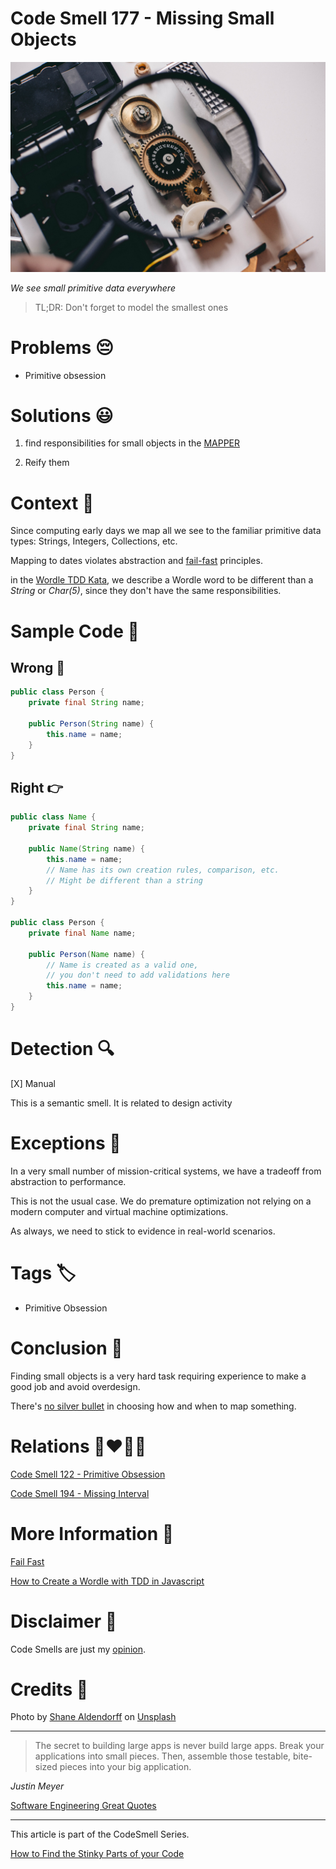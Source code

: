 # Code Smell 177 - Missing Small Objects
            
![Code Smell 177 - Missing Small Objects](Code%20Smell%20177%20-%20Missing%20Small%20Objects.jpg)

*We see small primitive data everywhere*

> TL;DR: Don't forget to model the smallest ones

# Problems 😔 

- Primitive obsession

# Solutions 😃

1. find responsibilities for small objects in the [MAPPER](https://github.com/mcsee/Software-Design-Articles/tree/main/Articles/Theory/What%20is%20(wrong%20with)%20software/readme.md)

2. Reify them

# Context 💬

Since computing early days we map all we see to the familiar primitive data types: Strings, Integers, Collections, etc.

Mapping to dates violates abstraction and [fail-fast](https://github.com/mcsee/Software-Design-Articles/tree/main/Articles/Theory/Fail%20Fast/readme.md) principles.

in the [Wordle TDD Kata](https://github.com/mcsee/Software-Design-Articles/tree/main/Articles/Wordle/How%20to%20Create%20a%20Wordle%20with%20TDD%20in%20Javascript/readme.md), we describe a Wordle word to be different than a *String* or *Char(5)*, since they don't have the same responsibilities.

# Sample Code 📖

## Wrong 🚫

<!-- [Gist Url](https://gist.github.com/mcsee/9a4cce1354fa6b13bdf90b19e453fbb8) -->

```java
public class Person {
    private final String name; 

    public Person(String name) {
        this.name = name;
    }
}
```

## Right 👉

<!-- [Gist Url](https://gist.github.com/mcsee/79e4e83a5f5f2a17f310a4ae743221b4) -->

```java
public class Name {
    private final String name; 

    public Name(String name) {
        this.name = name;
        // Name has its own creation rules, comparison, etc.
        // Might be different than a string
    }
}
  
public class Person {
    private final Name name; 

    public Person(Name name) {
        // Name is created as a valid one,
        // you don't need to add validations here 
        this.name = name;
    }
}
```

# Detection 🔍

[X] Manual

This is a semantic smell. It is related to design activity

# Exceptions 🛑

In a very small number of mission-critical systems, we have a tradeoff from abstraction to performance.

This is not the usual case. We do premature optimization not relying on a modern computer and virtual machine optimizations.

As always, we need to stick to evidence in real-world scenarios.

# Tags 🏷️

- Primitive Obsession

# Conclusion 🏁

Finding small objects is a very hard task requiring experience to make a good job and avoid overdesign.

There's [no silver bullet](https://github.com/mcsee/Software-Design-Articles/tree/main/Articles/Theory/No%20Silver%20Bullet/readme.md) in choosing how and when to map something.

# Relations 👩‍❤️‍💋‍👨

[Code Smell 122 - Primitive Obsession](https://github.com/mcsee/Software-Design-Articles/tree/main/Articles/Code%20Smells/Code%20Smell%20122%20-%20Primitive%20Obsession/readme.md)

[Code Smell 194 - Missing Interval](https://github.com/mcsee/Software-Design-Articles/tree/main/Articles/Code%20Smells/Code%20Smell%20194%20-%20Missing%20Interval/readme.md)

# More Information 📕

[Fail Fast](https://github.com/mcsee/Software-Design-Articles/tree/main/Articles/Theory/Fail%20Fast/readme.md)

[How to Create a Wordle with TDD in Javascript](https://github.com/mcsee/Software-Design-Articles/tree/main/Articles/Wordle/How%20to%20Create%20a%20Wordle%20with%20TDD%20in%20Javascript/readme.md)

# Disclaimer 📘

Code Smells are just my [opinion](https://github.com/mcsee/Software-Design-Articles/tree/main/Articles/Blogging/I%20Wrote%20More%20than%2090%20Articles%20on%202021%20Here%20is%20What%20I%20Learned/readme.md).

# Credits 🙏

Photo by [Shane Aldendorff](https://unsplash.com/@pluyar) on [Unsplash](https://unsplash.com/s/photos/magnifying-glass)
  
* * *

> The secret to building large apps is never build large apps. Break your applications into small pieces. Then, assemble those testable, bite-sized pieces into your big application.

_Justin Meyer_
 
[Software Engineering Great Quotes](https://github.com/mcsee/Software-Design-Articles/tree/main/Articles/Quotes/Software%20Engineering%20Great%20Quotes/readme.md)

* * *

This article is part of the CodeSmell Series.

[How to Find the Stinky Parts of your Code](https://github.com/mcsee/Software-Design-Articles/tree/main/Articles/Code%20Smells/How%20to%20Find%20the%20Stinky%20parts%20of%20your%20Code/readme.md)
